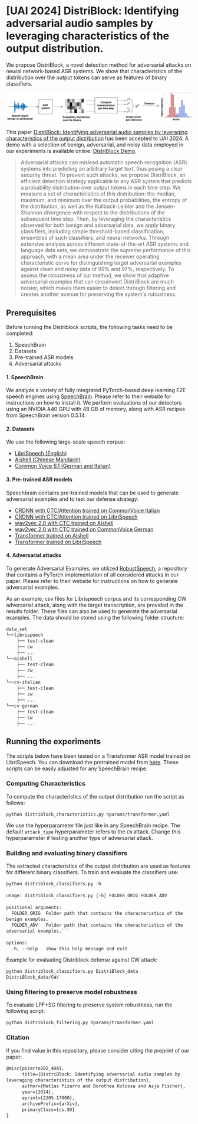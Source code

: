 # [UAI 2024] DistriBlock: Identifying adversarial audio samples by leveraging characteristics of the output distribution.

We propose DistriBlock, a novel detection method for adversarial attacks on neural network-based ASR systems. 
We show that characteristics of the distribution over the output tokens can serve as features of binary classifiers.

![logo](resources/Detector_diagram_3.png)

This paper [DistriBlock: Identifying adversarial audio samples by leveraging characteristics of the output distribution](https://arxiv.org/abs/2305.17000) has been accepted to UAI 2024. A demo with a selection of benign, adversarial, and noisy data employed in our experiments is available online: [DistriBlock Demo](https://matiuste.github.io/Distriblock_demo/).
> Adversarial attacks can mislead automatic speech recognition (ASR) systems into predicting an arbitrary target text, thus posing a clear security threat.
> To prevent such attacks, we propose DistriBlock, an efficient detection strategy applicable to any ASR system that predicts a probability distribution over output tokens in each time step.
> We measure a set of characteristics of this distribution: the median, maximum, and minimum over the output probabilities, the entropy of the distribution, as well as the Kullback-Leibler and the Jensen-Shannon divergence with respect to the distributions of the subsequent time step. 
> Then, by leveraging the characteristics observed for both benign and adversarial data, we apply binary classifiers, including simple threshold-based classification, ensembles of such classifiers, and neural networks. 
> Through extensive analysis across different state-of-the-art ASR systems and language data sets, we demonstrate the supreme performance of this approach, with a mean area under the receiver operating characteristic curve for distinguishing target adversarial examples against clean and noisy data of 99\% and 97\%, respectively. 
> To assess the robustness of our method, we show that adaptive adversarial examples that can circumvent DistriBlock are much noisier, which makes them easier to detect through filtering and creates another avenue for preserving the system's robustness.

## Prerequisites
Before running the Distriblock scripts, the following tasks need to be completed:
1. SpeechBrain
2. Datasets
3. Pre-trained ASR models
4. Adversarial attacks
   
#### 1. SpeechBrain
We analyze a variety of fully integrated PyTorch-based deep learning E2E speech engines using [SpeechBrain](https://github.com/speechbrain/speechbrain). 
Please refer to their website for instructions on how to install it.
We perform evaluations of our detectors using an NVIDIA A40 GPU with 48 GB of memory, along with ASR recipes from SpeechBrain version 0.5.14.

#### 2. Datasets
We use the following large-scale speech corpus:
* [LibriSpeech (English)](https://www.openslr.org/12)
* [Aishell (Chinese Mandarin)](https://www.openslr.org/33/)
* [Common Voice 6.1 (German and Italian)](https://commonvoice.mozilla.org/en/datasets)

#### 3. Pre-trained ASR models
Speechbrain contains pre-trained models that can be used to generate adversarial examples and to test our defense strategy:
* [CRDNN with CTC/Attention trained on CommonVoice Italian](https://huggingface.co/speechbrain/asr-crdnn-commonvoice-it)
* [CRDNN with CTC/Attention trained on LibriSpeech](https://huggingface.co/speechbrain/asr-crdnn-rnnlm-librispeech)
* [wav2vec 2.0 with CTC trained on Aishell](https://huggingface.co/speechbrain/asr-wav2vec2-ctc-aishell)
* [wav2vec 2.0 with CTC trained on CommonVoice German](https://huggingface.co/speechbrain/asr-wav2vec2-commonvoice-de)
* [Transformer trained on Aishell](https://huggingface.co/speechbrain/asr-transformer-aishell)
* [Transformer trained on LibriSpeech](https://huggingface.co/speechbrain/asr-transformer-transformerlm-librispeech)
  
#### 4. Adversarial attacks
To generate Adversarial Examples, we utilized [RobustSpeech](https://github.com/RaphaelOlivier/robust_speech), a repository that contains a PyTorch implementation of all considered attacks in our paper.
Please refer to their website for instructions on how to generate adversarial examples. 

As an example, csv files for Librispeech corpus and its corresponding CW adversarial attack, along with the target transcription, are provided in the results folder. These files can also be used to generate the adversarial examples. 
The data should be stored using the following folder structure:
```
data_set
└──librispeech
    ├── test-clean
    ├── cw
    ├── ...
└──aishell
    ├── test-clean
    ├── cw
    ├── ...
└──cv-italian
    ├── test-clean
    ├── cw
    ├── ...
└──cv-german
    ├── test-clean
    ├── cw
    ├── ...
```
## Running the experiments
The scripts below have been tested on a Transformer ASR model trained on LibriSpeech. You can download the pretrained model from [here](https://ruhr-uni-bochum.sciebo.de/s/lpjW0vxFikG2WqD). These scripts can be easily adjusted for any SpeechBrain recipe. 

### Computing Characteristics
To compute the characteristics of the output distribution run the script as follows:
```
python distriblock_characteristics.py hparams/transformer.yaml
```
We use the hyperparameter file just like in any SpeechBrain recipe. The default `attack_type` hyperparameter refers to the `CW` attack. Change this hyperparameter if testing another type of adversarial attack.

### Building and evaluating binary classifiers
The extracted characteristics of the output distribution are used as features for different binary classifiers. To train and evaluate the classifiers use:
```
python distriblock_classifiers.py -h

usage: distriblock_classifiers.py [-h] FOLDER_ORIG FOLDER_ADV

positional arguments:
  FOLDER_ORIG  Folder path that contains the characteristics of the benign examples.
  FOLDER_ADV   Folder path that contains the characteristics of the adversarial examples.```

options:
  -h, --help   show this help message and exit
```
Example for evaluating Distriblock defense against CW attack:
```
python distriblock_classifiers.py DistriBlock_data DistriBlock_data/CW/
```
### Using filtering to preserve model robustness
To evaluate LPF+SG filtering to preserve system robustness, run the following script:
```
python distriblock_filtering.py hparams/transformer.yaml
```
### Citation
If you find value in this repository, please consider citing the preprint of our paper:
```
@misc{pizarro202_4UAI,
      title={DistriBlock: Identifying adversarial audio samples by leveraging characteristics of the output distribution}, 
      author={Matías Pizarro and Dorothea Kolossa and Asja Fischer},
      year={2024},
      eprint={2305.17000},
      archivePrefix={arXiv},
      primaryClass={cs.SD}
}
```
